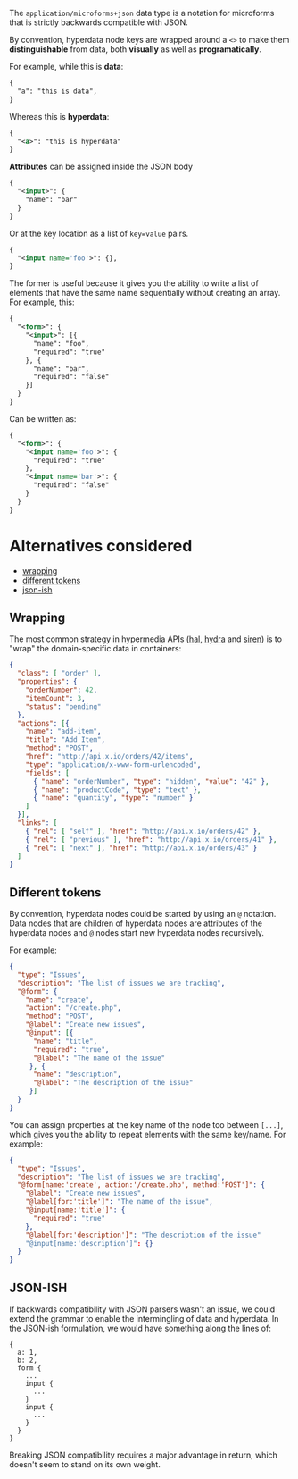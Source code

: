 The ```application/microforms+json``` data type is a notation for microforms that is strictly backwards compatible with JSON.

By convention, hyperdata node keys are wrapped around a ```<>``` to make them **distinguishable** from data, both **visually** as well as **programatically**.

For example, while this is **data**:

```xml
{
  "a": "this is data",
}
```

Whereas this is **hyperdata**:

```xml
{
  "<a>": "this is hyperdata"
}
```

**Attributes** can be assigned inside the JSON body

```xml
{
  "<input>": {
    "name": "bar"
  }
}
```

Or at the key location as a list of ```key=value``` pairs.

```xml
{
  "<input name='foo'>": {},
}
```

The former is useful because it gives you the ability to write a list of elements that have the same name sequentially without creating an array. For example, this:

```xml
{
  "<form>": {
    "<input>": [{
      "name": "foo",
      "required": "true"
    }, {
      "name": "bar",
      "required": "false"
    }]
  }
}
```

Can be written as:

```xml
{
  "<form>": {
    "<input name='foo'>": {
      "required": "true"
    },
    "<input name='bar'>": {
      "required": "false"
    }
  }
}
```


# Alternatives considered

* [wrapping](#wrapping)
* [different tokens](#different-tokens)
* [json-ish](#json-ish)

## Wrapping

The most common strategy in hypermedia APIs ([hal](http://stateless.co/hal_specification.html), [hydra](http://www.hydra-cg.com/) and [siren](https://github.com/kevinswiber/siren)) is to "wrap" the domain-specific data in containers:

```json
{
  "class": [ "order" ],
  "properties": { 
    "orderNumber": 42, 
    "itemCount": 3,
    "status": "pending"
  },
  "actions": [{
    "name": "add-item",
    "title": "Add Item",
    "method": "POST",
    "href": "http://api.x.io/orders/42/items",
    "type": "application/x-www-form-urlencoded",
    "fields": [
      { "name": "orderNumber", "type": "hidden", "value": "42" },
      { "name": "productCode", "type": "text" },
      { "name": "quantity", "type": "number" }
    ]
  }],
  "links": [
    { "rel": [ "self" ], "href": "http://api.x.io/orders/42" },
    { "rel": [ "previous" ], "href": "http://api.x.io/orders/41" },
    { "rel": [ "next" ], "href": "http://api.x.io/orders/43" }
  ]
}
```

## Different tokens

By convention, hyperdata nodes could be started by using an ```@``` notation. Data nodes that are children of hyperdata nodes are attributes of the hyperdata nodes and ```@``` nodes start new hyperdata nodes recursively.

For example:

```json
{
  "type": "Issues",
  "description": "The list of issues we are tracking",
  "@form": {
    "name": "create",
    "action": "/create.php",
    "method": "POST",
    "@label": "Create new issues",
    "@input": [{
      "name": "title",
      "required": "true",
      "@label": "The name of the issue"
     }, {
      "name": "description",
      "@label": "The description of the issue"
     }]
  }
}
```

You can assign properties at the key name of the node too between ```[...]```, which gives you the ability to repeat elements with the same key/name. For example:

```json
{
  "type": "Issues",
  "description": "The list of issues we are tracking",
  "@form[name:'create', action:'/create.php', method:'POST']": {
    "@label": "Create new issues",
    "@label[for:'title']": "The name of the issue",
    "@input[name:'title']": {
      "required": "true"
    },
    "@label[for:'description']": "The description of the issue"
    "@input[name:'description']": {}
  }
}
```

## JSON-ISH

If backwards compatibility with JSON parsers wasn't an issue, we could extend the grammar to enable the intermingling of data and hyperdata. In the JSON-ish formulation, we would have something along the lines of:

```
{
  a: 1,
  b: 2,
  form {
    ...
    input {
      ...
    }
    input {
      ...
    }
  }
}
```

Breaking JSON compatibility requires a major advantage in return, which doesn't seem to stand on its own weight.